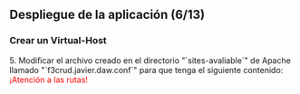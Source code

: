 ## Despliegue de la aplicación (6/13) ##

### Crear un Virtual-Host ###

<p style="text-align:left">5. Modificar el archivo creado en el directorio "`sites-avaliable`" de Apache llamado "`f3crud.javier.daw.conf`" para que tenga el siguiente contenido: <span style="color: red">¡Atención a las rutas!</span></p>